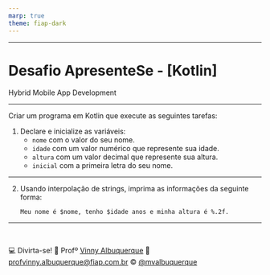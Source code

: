```yaml
---
marp: true
theme: fiap-dark
---
```

<!-- _class: logo -->

---
<!-- _class: title -->
# Desafio ApresenteSe - [Kotlin]
Hybrid Mobile App Development

---
<!--header: Desafio ApresenteSe - [Kotlin] -->
Criar um programa em Kotlin que execute as seguintes tarefas:

1. Declare e inicialize as variáveis:
   - `nome` com o valor do seu nome.
   - `idade` com um valor numérico que represente sua idade.
   - `altura` com um valor decimal que represente sua altura.
   - `inicial` com a primeira letra do seu nome.
---
2. Usando interpolação de strings, imprima as informações da seguinte forma:
  
   ```
   Meu nome é $nome, tenho $idade anos e minha altura é %.2f.
   ```
---
 <!-- header: 'Dúvidas' -->
<br>

:computer: Divirta-se!
:school: Profº [Vinny Albuquerque](http://www.linkedin.com/in/mvalbuquerque)
:email: profvinny.albuquerque@fiap.com.br
:copyright: [@mvalbuquerque](http://www.linkedin.com/in/mvalbuquerque)
